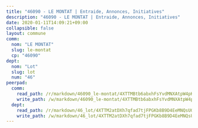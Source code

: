 ```yaml
---
title: "46090 - LE MONTAT | Entraide, Annonces, Initiatives"
description: "46090 - LE MONTAT | Entraide, Annonces, Initiatives"
date: 2020-01-11T14:09:21+09:00
collapsible: false
layout: commune
comm:
  nom: "LE MONTAT"
  slug: le-montat
  cp: "46090"
dept:
  nom: "Lot"
  slug: lot
  num: "46"
peerpad:
  comm:
    read_path: /r/markdown/46090_le-montat/4XTTMBtb6abxhFsYvdMNXAtpW4pKx9e22BAyx172bzqtgFJfn
    write_path: /w/markdown/46090_le-montat/4XTTMBtb6abxhFsYvdMNXAtpW4pKx9e22BAyx172bzqtgFJfn-K3TgUBSfvi8Pq9yA1zgBctr74QtNdehymj62227rVkwjdPhQnGXAWtX1YkfFkhU5VtwRNfPvVhKSpPo77udAQLthnAWgrwAS6jrXRdMSDWE9HyMUCBqC7qhxXH63zw2azuKGWQMr
  dept:
    read_path: /r/markdown/46_lot/4XTTM2atDXh7qfad7tjFPGKb8B9D4EeMNQsUG7H6r5PvcsmQY
    write_path: /w/markdown/46_lot/4XTTM2atDXh7qfad7tjFPGKb8B9D4EeMNQsUG7H6r5PvcsmQY-K3TgUvJaCyZvzJ7KFBouD3E9Db8SxVd6F9MJ4VM5wtYfGyhK8U9f2jgCEG1ZP5QbGj9NK2WPVZdPjtw9bJHLE1PoGwVsSft8aSDsZrWh6CwkugjgRfbWWHf5TabrG7vmtM7v9WUc
---
```


